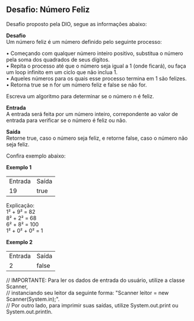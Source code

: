 <h2>Desafio: Número Feliz</h2>

Desafio proposto pela DIO, segue as informações abaixo:

<b>Desafio</b><br>
Um número feliz é um número definido pelo seguinte processo:

• Começando com qualquer número inteiro positivo, substitua o número pela soma dos quadrados de seus dígitos.<br>
• Repita o processo até que o número seja igual a 1 (onde ficará), ou faça um loop infinito em um ciclo que não inclua 1.<br>
• Aqueles números para os quais esse processo termina em 1 são felizes.<br>
• Retorna true se n for um número feliz e false se não for.

Escreva um algoritmo para determinar se o número n é feliz.

<b>Entrada</b><br>
A entrada será feita por um número inteiro, correpondente ao valor de entrada para verificar se  o número é feliz ou não.

<b>Saída</b><br>
Retorne true, caso o número seja feliz, e retorne false, caso o número não seja feliz.

Confira exemplo abaixo:

<b>Exemplo 1</b>
<table>
    <tr>
        <td>Entrada</td>
        <td>Saída</td>
    </tr>
    <tr>
        <td>19</td>
        <td>true</td>
    </tr>
</table>

Explicação:<br>
1² + 9² = 82<br>
8² + 2² = 68<br>
6² + 8² = 100<br>
1² + 0² + 0² = 1

<b>Exemplo 2</b>
<table>
    <tr>
        <td>Entrada</td>
        <td>Saída</td>
    </tr>
    <tr>
        <td>2</td>
        <td>false</td>
    </tr>
</table>

// IMPORTANTE: Para ler os dados de entrada do usuário, utilize a classe Scanner,<br>
// instanciando seu leitor da seguinte forma: "Scanner leitor = new Scanner(System.in);".<br>
// Por outro lado, para imprimir suas saídas, utilize System.out.print ou System.out.println.